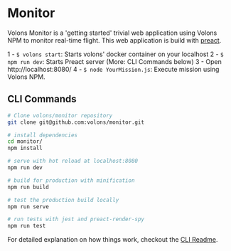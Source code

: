 # Monitor

Volons Monitor is a 'getting started' trivial web application using Volons NPM to monitor real-time flight. 
This web application is build with [preact](https://preactjs.com/).

1 - `$ volons start`: Starts volons' docker container on your localhost
2 - `$ npm run dev`: Starts Preact server (More: CLI Commands below)
3 - Open http://localhost:8080/
4 - `$ node YourMission.js`: Execute mission using Volons NPM.

## CLI Commands

``` bash
# Clone volons/monitor repository
git clone git@github.com:volons/monitor.git

# install dependencies
cd monitor/
npm install

# serve with hot reload at localhost:8080
npm run dev

# build for production with minification
npm run build

# test the production build locally
npm run serve

# run tests with jest and preact-render-spy 
npm run test
```

For detailed explanation on how things work, checkout the [CLI Readme](https://github.com/developit/preact-cli/blob/master/README.md).
